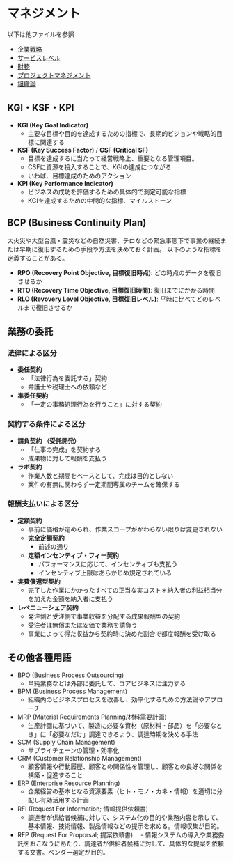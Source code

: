 # マネジメント

以下は他ファイルを参照

- [企業戦略](./strategy.md)
- [サービスレベル](./service-level.md)
- [財務](./finance.md)
- [プロジェクトマネジメント](./pj.md)
- [組織論](./organization.md)

## KGI・KSF・KPI

- **KGI (Key Goal Indicator)**
  - 主要な目標や目的を達成するための指標で、長期的ビジョンや戦略的目標に関連する
- **KSF (Key Success Factor)** / **CSF (Critical SF)**
  - 目標を達成するに当たって経営戦略上、重要となる管理項目。
  - CSFに資源を投入することで、KGIの達成につながる
  - いわば、目標達成のためのアクション
- **KPI (Key Performance Indicator)**
  - ビジネスの成功を評価するための具体的で測定可能な指標
  - KGIを達成するための中間的な指標、マイルストーン

## BCP (Business Continuity Plan)

大火災や大型台風・震災などの自然災害、テロなどの緊急事態下で事業の継続または早期に復旧するための手段や方法を決めておく計画。
以下のような指標を定義することがある。

- **RPO (Recovery Point Objective, 目標復旧時点)**: どの時点のデータを復旧させるか
- **RTO (Recovery Time Objective, 目標復旧時間)**: 復旧までにかかる時間
- **RLO (Revovery Level Objective, 目標復旧レベル)**: 平時に比べてどのレベルまで復旧させるか

## 業務の委託

### 法律による区分

- **委任契約**
  - 「法律行為を委託する」契約
  - 弁護士や税理士への依頼など
- **準委任契約**
  - 「一定の事務処理行為を行うこと」に対する契約

### 契約する条件による区分

- **請負契約 （受託開発）**
  - 「仕事の完成」を契約する
  - 成果物に対して報酬を支払う
- **ラボ契約**
  - 作業人数と期間をベースとして、完成は目的としない
  - 案件の有無に関わらず一定期間専属のチームを確保する

### 報酬支払いによる区分

- **定額契約**
  - 事前に価格が定められ、作業スコープがかわらない限りは変更されない
  - **完全定額契約**
    - 前述の通り
  - **定額インセンティブ・フィー契約**
    - パフォーマンスに応じて、インセンティブも支払う
    - インセンティブ上限はあらかじめ規定されている
- **実費償還型契約** 
  - 完了した作業にかかったすべての正当な実コスト＊納入者の利益相当分を加えた金額を納入者に支払う
- **レベニューシェア契約**
  - 発注側と受注側で事業収益を分配する成果報酬型の契約
  - 受注者は無償または安価で業務を請負う
  - 事業によって得た収益から契約時に決めた割合で都度報酬を受け取る

## その他各種用語

- BPO (Business Process Outsourcing)
  - 単純業務などは外部に委託して、コアビジネスに注力する
- BPM (Business Process Management)
  - 組織内のビジネスプロセスを改善し、効率化するための方法論やアプローチ
- MRP (Material Requirements Planning/材料需要計画)
  - 生産計画に基づいて、製造に必要な資材（原材料・部品）を「必要なとき」に「必要なだけ」調達できるよう、調達時期を決める手法
- SCM (Supply Chain Management)
  - サプライチェーンの管理・効率化
- CRM (Customer Relationship Management)
  - 顧客情報や行動履歴、顧客との関係性を管理し、顧客との良好な関係を構築・促進すること
- ERP (Enterprise Resource Planning)
  - 企業経営の基本となる資源要素（ヒト・モノ・カネ・情報）を適切に分配し有効活用する計画
- RFI (Request For Information; 情報提供依頼書)
  - 調達者が供給者候補に対して、システム化の目的や業務内容を示して、基本情報、技術情報、製品情報などの提示を求める。情報収集が目的。
- RFP (Request For Proporsal; 提案依頼書)
　-  情報システムの導入や業務委託をおこなうにあたり、調達者が供給者候補に対して、具体的な提案を依頼する文書。ベンダー選定が目的。
